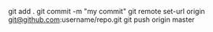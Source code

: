 git add .
git commit -m "my commit"
git remote set-url origin git@github.com:username/repo.git
git push origin master